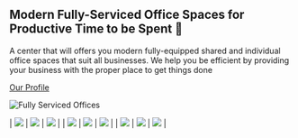## Modern Fully-Serviced Office Spaces for Productive Time to be Spent 👋

A center that will offers you modern fully-equipped shared and individual office spaces that suit all businesses. We help you be efficient by providing your business with the proper place to get things done

[Our Profile](https://www.efficiencys.com.sa/assets/files/pdf/Efficiency%20Center%20Cornich%20Park%20ENGLISH.pdf)

![Fully Serviced Offices](https://www.efficiencys.com.sa/assets/imgs/services/office.png)

|   ![](https://www.efficiencys.com.sa/assets/imgs/services/office.png)  |  ![](https://www.efficiencys.com.sa/assets/imgs/services/services5.jpg) | ![](https://www.efficiencys.com.sa/assets/imgs/services/meating-room.png) |
|   ![](https://www.efficiencys.com.sa/assets/imgs/services/about.jpg?v=1)   |     ![](https://www.efficiencys.com.sa/assets/imgs/services/CR.jpg)    |      ![](https://www.efficiencys.com.sa/assets/imgs/services/MO.jpg)      |
| ![](https://www.efficiencys.com.sa/assets/imgs/services/services2.jpg) | ![](https://www.efficiencys.com.sa/assets/imgs/services/services9.jpg) |   ![](https://www.efficiencys.com.sa/assets/imgs/services/services6.jpg)  |
